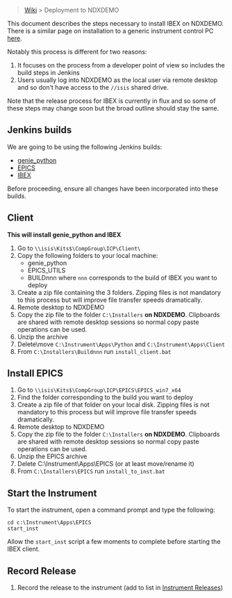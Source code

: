 > [Wiki](Home) > Deployment to NDXDEMO

This document describes the steps necessary to install IBEX on NDXDEMO. There is a similar page on installation to a generic instrument control PC [here](Deployment-on-an-Instrument-Control-PC).

Notably this process is different for two reasons:

1. It focuses on the process from a developer point of view so includes the build steps in Jenkins
1. Users usually log into NDXDEMO as the local user via remote desktop and so don't have access to the `//isis` shared drive.

Note that the release process for IBEX is currently in flux and so some of these steps may change soon but the broad outline should stay the same.

## Jenkins builds

We are going to be using the following Jenkins builds:

- [genie_python](http://epics-jenkins.isis.rl.ac.uk/job/genie_python/)
- [EPICS](http://epics-jenkins.isis.rl.ac.uk/job/EPICS_IOC_Windows7_x64/2472/)
- [IBEX](http://epics-jenkins.isis.rl.ac.uk/job/ibex_gui/)

Before proceeding, ensure all changes have been incorporated into these builds.

## Client
**This will install genie_python and IBEX**

1. Go to `\\isis\Kits$\CompGroup\ICP\Client\`
1. Copy the following folders to your local machine:
    - genie_python
    - EPICS_UTILS
    - BUILDnnn where `nnn` corresponds to the build of IBEX you want to deploy
1. Create a zip file containing the 3 folders. Zipping files is not mandatory to this process but will improve file transfer speeds dramatically.
1. Remote desktop to NDXDEMO
1. Copy the zip file to the folder `C:\Installers` **on NDXDEMO**. Clipboards are shared with remote desktop sessions so normal copy paste operations can be used.
1. Unzip the archive
1. Delete\move `C:\Instrument\Apps\Python` and `C:\Instrument\Apps\Client`
1. From `C:\Installers\Buildnnn` run `install_client.bat`

## Install EPICS

1. Go to `\\isis\Kits$\CompGroup\ICP\EPICS\EPICS_win7_x64`
1. Find the folder corresponding to the build you want to deploy
1. Create a zip file of that folder on your local disk. Zipping files is not mandatory to this process but will improve file transfer speeds dramatically.
1. Remote desktop to NDXDEMO
1. Copy the zip file to the folder `C:\Installers` **on NDXDEMO**. Clipboards are shared with remote desktop sessions so normal copy paste operations can be used.
1. Unzip the EPICS archive
1. Delete C:\Instrument\Apps\EPICS (or at least move/rename it)
1. From `C:\Installers\EPICS` run `install_to_inst.bat`

## Start the Instrument

To start the instrument, open a command prompt and type the following:

    cd c:\Instrument\Apps\EPICS
    start_inst
    
Allow the `start_inst` script a few moments to complete before starting the IBEX client.

## Record Release

1. Record the release to the instrument (add to list in [Instrument Releases](https://github.com/ISISComputingGroup/IBEX/wiki#instrument-information))
